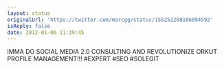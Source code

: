 ```yaml
---
layout: status
originalUrl: 'https://twitter.com/marcgg/status/155252208106094592'
isReply: false
date: 2012-01-06 11:39:45
---
```


IMMA DO SOCIAL MEDIA 2.0 CONSULTING AND REVOLUTIONIZE ORKUT PROFILE MANAGEMENT!!! #EXPERT #SEO #SOLEGIT

